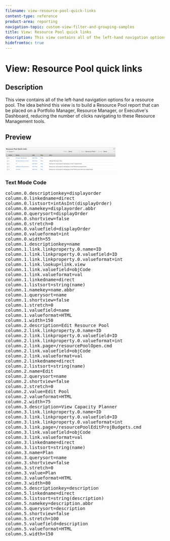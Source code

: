```yaml
---
filename: view-resource-pool-quick-links
content-type: reference
product-area: reporting
navigation-topic: custom-view-filter-and-grouping-samples
title: View: Resource Pool quick links
description: This view contains all of the left-hand navigation options for a resource pool. The idea behind this view is to build a Resource Pool report that can be placed on a Portfolio Manager, Resource Manager, or Executive's Dashboard, reducing the number of clicks navigating to these Resource Management tools.
hidefromtoc: true
---
```


# View: Resource Pool quick links

## Description

This view contains all of the left-hand navigation options for a resource pool. The idea behind this view is to build a Resource Pool report that can be placed on a Portfolio Manager, Resource Manager, or Executive's Dashboard, reducing the number of clicks navigating to these Resource Management tools.

## Preview

![](assets/view--resource-pool-quick-links-350x76.png)

### Text Mode Code

<pre>column.0.descriptionkey=displayorder<br>column.0.linkedname=direct<br>column.0.listsort=intAsInt(displayOrder)<br>column.0.namekey=displayorder.abbr<br>column.0.querysort=displayOrder<br>column.0.shortview=false<br>column.0.stretch=0<br>column.0.valuefield=displayOrder<br>column.0.valueformat=int<br>column.0.width=55<br>column.1.descriptionkey=name<br>column.1.link.linkproperty.0.name=ID<br>column.1.link.linkproperty.0.valuefield=ID<br>column.1.link.linkproperty.0.valueformat=int<br>column.1.link.lookup=link.view<br>column.1.link.valuefield=objCode<br>column.1.link.valueformat=val<br>column.1.linkedname=direct<br>column.1.listsort=string(name)<br>column.1.namekey=name.abbr<br>column.1.querysort=name<br>column.1.shortview=false<br>column.1.stretch=0<br>column.1.valuefield=name<br>column.1.valueformat=HTML<br>column.1.width=150<br>column.2.description=Edit Resource Pool<br>column.2.link.linkproperty.0.name=ID<br>column.2.link.linkproperty.0.valuefield=ID<br>column.2.link.linkproperty.0.valueformat=int<br>column.2.link.page=/resourcePoolOpen.cmd<br>column.2.link.valuefield=objCode<br>column.2.link.valueformat=val<br>column.2.linkedname=direct<br>column.2.listsort=string(name)<br>column.2.name=Edit<br>column.2.querysort=name<br>column.2.shortview=false<br>column.2.stretch=0<br>column.2.value=Edit Pool<br>column.2.valueformat=HTML<br>column.2.width=75<br>column.3.description=View Capacity Planner<br>column.3.link.linkproperty.0.name=ID<br>column.3.link.linkproperty.0.valuefield=ID<br>column.3.link.linkproperty.0.valueformat=int<br>column.3.link.page=/resourcePoolEditProjBudgets.cmd<br>column.3.link.valuefield=objCode<br>column.3.link.valueformat=val<br>column.3.linkedname=direct<br>column.3.listsort=string(name)<br>column.3.name=Plan<br>column.3.querysort=name<br>column.3.shortview=false<br>column.3.stretch=0<br>column.3.value=Plan<br>column.3.valueformat=HTML<br>column.3.width=80<br>column.5.descriptionkey=description<br>column.5.linkedname=direct<br>column.5.listsort=string(description)<br>column.5.namekey=description.abbr<br>column.5.querysort=description<br>column.5.shortview=false<br>column.5.stretch=100<br>column.5.valuefield=description<br>column.5.valueformat=HTML<br>column.5.width=150</pre>